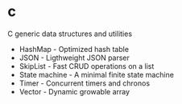 # c
C generic data structures and utilities
- HashMap - Optimized hash table
- JSON - Ligthweight JSON parser
- SkipList - Fast CRUD operations on a list
- State machine - A minimal finite state machine
- Timer - Concurrent timers and chronos
- Vector - Dynamic growable array
